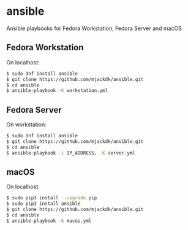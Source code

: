 # ansible
Ansible playbooks for Fedora Workstation, Fedora Server and macOS

## Fedora Workstation

On localhost:
``` bash
$ sudo dnf install ansible
$ git clone https://github.com/mjackdk/ansible.git
$ cd ansible
$ ansible-playbook -K workstation.yml
```

## Fedora Server

On workstation:
``` bash
$ sudo dnf install ansible
$ git clone https://github.com/mjackdk/ansible.git
$ cd ansible
$ ansible-playbook -i IP_ADDRESS, -K server.yml
```
## macOS

On localhost:
``` bash
$ sudo pip3 install --upgrade pip
$ sudo pip3 install ansible
$ git clone https://github.com/mjackdk/ansible.git
$ cd ansible
$ ansible-playbook -K macos.yml
```
